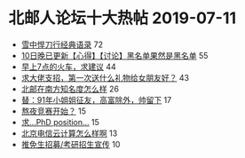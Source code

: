 # 北邮人论坛十大热帖 2019-07-11

- [雪中悍刀行经典语录](https://bbs.byr.cn/article/NetLiterature/30424) 72
- [10日晚已更新【心得】【讨论】黑名单果然是黑名单](https://bbs.byr.cn/article/StudyShare/191534) 55
- [早上7点的火车，求建议](https://bbs.byr.cn/article/Talking/6134804) 44
- [求大佬支招，第一次送什么礼物给女朋友好？](https://bbs.byr.cn/article/Feeling/3115930) 43
- [北邮在南方知名度怎么样](https://bbs.byr.cn/article/Job/2039750) 26
- [替：91年小姐姐征友，高富除外，帅留下](https://bbs.byr.cn/article/Friends/1931421) 17
- [熬夜竞赛开始？](https://bbs.byr.cn/article/Beauty/328136) 15
- [求…PhD position…](https://bbs.byr.cn/article/GoAbroad/365184) 15
- [北京电信云计算怎么样啊](https://bbs.byr.cn/article/WorkLife/1126096) 13
- [推免生招募/考研招生宣传](https://bbs.byr.cn/article/AimGraduate/1171042) 10


